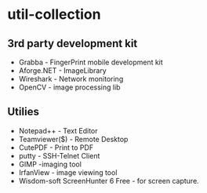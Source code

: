 # util-collection

## 3rd party  development kit
- Grabba - FingerPrint mobile development kit
- Aforge.NET - ImageLibrary
- Wireshark - Network monitoring
- OpenCV - image processing lib

## Utilies
- Notepad++  - Text Editor
- Teamviewer($) - Remote Desktop
- CutePDF - Print to PDF
- putty - SSH-Telnet Client
- GIMP -imaging tool
- IrfanView - image viewing tool
- Wisdom-soft ScreenHunter 6 Free - for screen capture.
